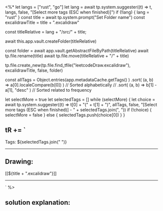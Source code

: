 
<%*
let langs = ["rust", "go"]
let lang = await tp.system.suggester((t) => t, langs, false, "[Select more tags (ESC when finished)]")
if (!lang) {
  lang = "rust"
}
const title = await tp.system.prompt("Set Folder name")
const excalidrawTitle = title + ".excalidraw"

const titleRelative = lang + "/src/" + title;

await this.app.vault.createFolder(titleRelative)

const folder = await app.vault.getAbstractFileByPath(titleRelative)
await tp.file.rename(title)
await tp.file.move(titleRelative + "/" + title)

tp.file.create_new(tp.file.find_tfile("leetcodeDraw.excalidraw"), excalidrawTitle, false, folder)


const allTags = Object.entries(app.metadataCache.getTags() )
   .sort( (a, b) => a[0].localeCompare(b[0]) ) // Sorted alphabetically
   // .sort( (a, b) => b[1] - a[1], "desc" ) // Sorted related to frequency

let selectMore = true
let selectedTags = []
while (selectMore) {
  let choice = await tp.system.suggester((t) => t[0] + "(" + t[1] + ")", allTags, false, "[Select more tags (ESC when finished)] - " + selectedTags.join(", "))
  if (!choice) {
    selectMore = false
  } else {
    selectedTags.push(choice[0])
  }
}

tR += `
----

Tags: ${selectedTags.join(" ")}

----

## Drawing:
[[${title + ".excalidraw"}]]

----
`
%>

## solution explanation:
